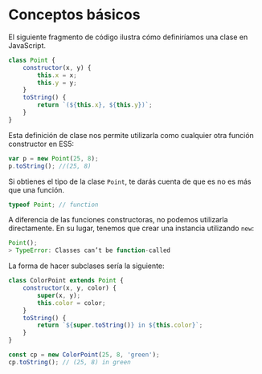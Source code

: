 # Conceptos básicos

El siguiente fragmento de código ilustra cómo definiríamos una clase en JavaScript.

```javascript
class Point {
    constructor(x, y) {
        this.x = x;
        this.y = y;
    }
    toString() {
        return `(${this.x}, ${this.y})`;
    }
}
```

Esta definición de clase nos permite utilizarla como cualquier otra función constructor en ES5:

```javascript
var p = new Point(25, 8);
p.toString(); //(25, 8)
````

Si obtienes el tipo de la clase `Point`, te darás cuenta de que es no es más que una función.

```javascript
typeof Point; // function
```

A diferencia de las funciones constructoras, no podemos utilizarla directamente. En su lugar, tenemos que crear una instancia utilizando `new`: 

```javascript
Point();
> TypeError: Classes can’t be function-called
```

La forma de hacer subclases sería la siguiente:

```javascript
class ColorPoint extends Point {
    constructor(x, y, color) {
        super(x, y);
        this.color = color;
    }
    toString() {
        return `${super.toString()} in ${this.color}`;
    }
}

const cp = new ColorPoint(25, 8, 'green');
cp.toString(); // (25, 8) in green
```